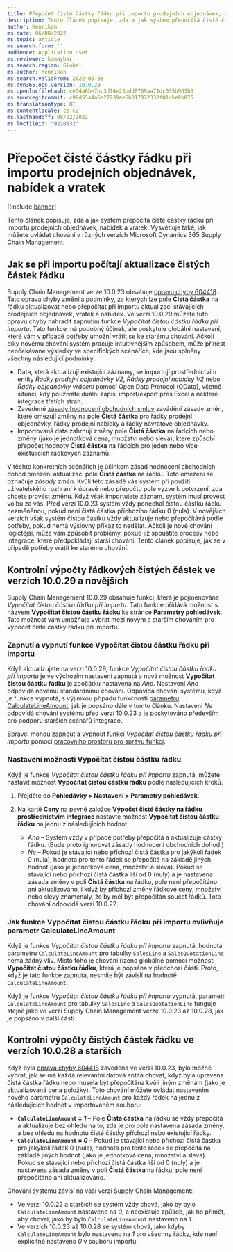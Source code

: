 ```yaml
---
title: Přepočet čisté částky řádku při importu prodejních objednávek, nabídek a vratek
description: Tento článek popisuje, zda a jak systém přepočítá čisté částky řádku při importu prodejních objednávek, nabídek a vratek. Vysvětluje také, jak můžete ovládat chování v různých verzích Microsoft Dynamics 365 Supply Chain Management.
author: Henrikan
ms.date: 06/08/2022
ms.topic: article
ms.search.form: ''
audience: Application User
ms.reviewer: kamaybac
ms.search.region: Global
ms.author: henrikan
ms.search.validFrom: 2022-06-08
ms.dyn365.ops.version: 10.0.29
ms.openlocfilehash: ce34a6be7bc3d14e23bdd8769aa71dc035b983b3
ms.sourcegitcommit: c98d55a4a6e27239ae6b317872332f01cbe8b875
ms.translationtype: HT
ms.contentlocale: cs-CZ
ms.lasthandoff: 08/02/2022
ms.locfileid: "9220532"
---
```

# <a name="recalculate-line-net-amounts-when-importing-sales-orders-quotations-and-returns"></a>Přepočet čisté částky řádku při importu prodejních objednávek, nabídek a vratek

[!include [banner](../includes/banner.md)]

Tento článek popisuje, zda a jak systém přepočítá čisté částky řádku při importu prodejních objednávek, nabídek a vratek. Vysvětluje také, jak můžete ovládat chování v různých verzích Microsoft Dynamics 365 Supply Chain Management.

## <a name="how-updates-to-net-line-amounts-are-calculated-on-import"></a>Jak se při importu počítají aktualizace čistých částek řádku

Supply Chain Management verze 10.0.23 obsahuje [opravu chyby 604418](https://fix.lcs.dynamics.com/issue/results/?q=604418). Tato oprava chyby změnila podmínky, za kterých lze pole **Čistá částka** na řádku aktualizovat nebo přepočítat při importu aktualizací stávajících prodejních objednávek, vratek a nabídek. Ve verzi 10.0.29 můžete tuto opravu chyby nahradit zapnutím funkce *Vypočítat čistou částku řádku při importu*. Tato funkce má podobný účinek, ale poskytuje globální nastavení, které vám v případě potřeby umožní vrátit se ke starému chování. Ačkoli díky novému chování systém pracuje intuitivnějším způsobem, může přinést neočekávané výsledky ve specifických scénářích, kde jsou splněny všechny následující podmínky:

- Data, která aktualizují existující záznamy, se importují prostřednictvím entity *Řádky prodejní objednávky V2*, *Řádky prodejní nabídky V2* nebo *Řádky objednávky vrácení* pomocí Open Data Protocol (OData), včetně situací, kdy používáte duální zápis, import/export přes Excel a některé integrace třetích stran.
- Zavedené [zásady hodnocení obchodních smluv](/dynamicsax-2012/appuser-itpro/trade-agreement-evaluation-policies-white-paper) zavádění zásady změn, které omezují změny na pole **Čistá částka** pro řádky prodejní objednávky, řádky prodejní nabídky a řádky návratové objednávky.
- Importovaná data zahrnují změny pole **Čistá částka** na řádcích nebo změny (jako je jednotková cena, množství nebo sleva), které způsobí přepočet hodnoty **Čistá částka** na řádcích pro jeden nebo více existujících řádkových záznamů.

V těchto konkrétních scénářích je účinkem zásad hodnocení obchodních dohod omezení aktualizací pole **Čistá částka** na řádku. Toto omezení se označuje *zásady změn*. Kvůli této zásadě vás systém při použití uživatelského rozhraní k úpravě nebo přepočtu pole vyzve k potvrzení, zda chcete provést změnu. Když však importujete záznam, systém musí provést volbu za vás. Před verzí 10.0.23 systém vždy ponechal čistou částku řádku nezměněnou, pokud není čistá částka příchozího řádku 0 (nula). V novějších verzích však systém čistou částku vždy aktualizuje nebo přepočítává podle potřeby, pokud nemá výslovný příkaz to nedělat. Ačkoli je nové chování logičtější, může vám způsobit problémy, pokud již spouštíte procesy nebo integrace, které předpokládají starší chování. Tento článek popisuje, jak se v případě potřeby vrátit ke starému chování.

## <a name="control-calculations-of-line-net-amounts-in-versions-10029-and-later"></a>Kontrolní výpočty řádkových čistých částek ve verzích 10.0.29 a novějších

Supply Chain Management 10.0.29 obsahuje funkci, která je pojmenována *Vypočítat čistou částku řádku při importu*. Tato funkce přidává možnost s názvem **Vypočítat čistou částku řádku** ke stránce **Parametry pohledávek**. Tato možnost vám umožňuje vybrat mezi novým a starším chováním pro výpočet čisté částky řádku při importu.

### <a name="turn-the-calculate-line-net-amount-on-import-feature-on-or-off"></a>Zapnutí a vypnutí funkce Vypočítat čistou částku řádku při importu

Když aktualizujete na verzi 10.0.29, funkce *Vypočítat čistou částku řádku při importu* je ve výchozím nastavení zapnutá a nová možnost **Vypočítat čistou částku řádku** je zpočátku nastavena na *Ano*. Nastavení *Ano* odpovídá novému standardnímu chování. Odpovídá chování systému, když je funkce vypnutá, s výjimkou případu funkčnosti [parametru CalculateLineAmount](#CalculateLineAmount), jak je popsáno dále v tomto článku. Nastavení *Ne* odpovídá chování systému před verzí 10.0.23 a je poskytováno především pro podporu starších scénářů integrace.

Správci mohou zapnout a vypnout funkci *Vypočítat čistou částku řádku při importu* pomocí [pracovního prostoru pro správu funkcí](../../fin-ops-core/fin-ops/get-started/feature-management/feature-management-overview.md).

### <a name="set-the-calculate-line-net-amount-option"></a>Nastavení možnosti Vypočítat čistou částku řádku

Když je funkce *Vypočítat čistou částku řádku při importu* zapnutá, můžete nastavit možnost **Vypočítat čistou částku řádku** podle následujících kroků.

1. Přejděte do **Pohledávky \> Nastavení \> Parametry pohledávek**.
1. Na kartě **Ceny** na pevné záložce **Výpočet čisté částky na řádku prostřednictvím integrace** nastavte možnost **Vypočítat čistou částku řádku** na jednu z následujících hodnot:

    - *Ano* – Systém vždy v případě potřeby přepočítá a aktualizuje částky řádku. (Bude proto ignorovat zásady hodnocení obchodních dohod.)
    - *Ne* – Pokud je stávající nebo příchozí čistá částka pro jakýkoli řádek 0 (nula), hodnota pro tento řádek se přepočítá na základě jiných hodnot (jako je jednotková cena, množství a sleva). Pokud se stávající nebo příchozí čistá částka liší od 0 (nuly) a je nastavena zásada změny v poli **Čistá částka** na řádku, pole není přepočítáno ani aktualizováno, i když by příchozí změny řádkové ceny, množství nebo slevy znamenaly, že by měl být přepočítán součet řádků. Toto chování odpovídá verzi 10.0.22.

### <a name="how-the-calculate-line-net-amount-on-import-feature-affects-the-calculatelineamount-parameter"></a><a name="CalculateLineAmount"></a>Jak funkce Vypočítat čistou částku řádku při importu ovlivňuje parametr CalculateLineAmount

Když je funkce *Vypočítat čistou částku řádku při importu* zapnutá, hodnota parametru `CalculateLineAmount` pro tabulky `SalesLine` a `SalesQuotationLine` nemá žádný vliv. Místo toho je chování řízeno globálně pomocí možnosti **Vypočítat čistou částku řádku**, která je popsána v předchozí části. Proto, když je tato funkce zapnutá, nesmíte být závislí na hodnotě `CalculateLineAmount`.

Když je funkce *Vypočítat čistou částku řádku při importu* vypnutá, parametr `CalculateLineAmount` pro tabulky `SalesLine` a `SalesQuotationLine` funguje stejně jako ve verzi Supply Chain Management verze 10.0.23 až 10.0.28, jak je popsáno v další části.

## <a name="control-line-net-amount-calculations-in-versions-10028-and-earlier"></a>Kontrolní výpočty čistých částek řádku ve verzích 10.0.28 a starších

Když byla [oprava chyby 604418](https://fix.lcs.dynamics.com/issue/results/?q=604418) zavedena ve verzi 10.0.23, bylo možné vybrat, jak se má každá relevantní datová entita chovat, když byla upravena čistá částka řádku nebo musela být přepočítána kvůli jiným změnám (jako je aktualizovaná cena položky). Toto chování můžete ovládat nastavením nového parametru `CalculateLineAmount` pro každý řádek na jednu z následujících hodnot v importovaném souboru:

- **`CalculateLineAmount` = *1*** – Pole **Čistá částka** na řádku se vždy přepočítá a aktualizuje bez ohledu na to, zda je pro pole nastavena zásada změny, a bez ohledu na hodnotu čisté částky příchozí nebo existující řádky.
- **`CalculateLineAmount` = *0*** – Pokud je stávající nebo příchozí čistá částka pro jakýkoli řádek 0 (nula), hodnota pro tento řádek se přepočítá na základě jiných hodnot (jako je jednotková cena, množství a sleva). Pokud se stávající nebo příchozí čistá částka liší od 0 (nuly) a je nastavena zásada změny v poli **Čistá částka** na řádku, pole není přepočítáno ani aktualizováno.  

Chování systému závisí na vaší verzi Supply Chain Management:

- Ve verzi 10.0.22 a starších se systém vždy chová, jako by bylo `CalculateLineAmount` nastaveno na *0*, a neexistuje způsob, jak ho přimět, aby choval, jako by bylo `CalculateLineAmount` nastaveno na *1*.
- Ve verzích 10.0.23 až 10.0.28 se systém chová, jako kdyby `CalculateLineAmount` bylo nastaveno na *1* pro všechny řádky, kde není explicitně nastaveno *0* v souboru importu.
